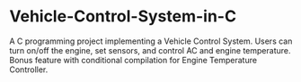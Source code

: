 # Vehicle-Control-System-in-C
A C programming project implementing a Vehicle Control System. Users can turn on/off the engine, set sensors, and control AC and engine temperature. Bonus feature with conditional compilation for Engine Temperature Controller.
